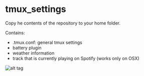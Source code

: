# tmux_settings

Copy he contents of the repository to your home folder.

Contains:

-  .tmux.conf: general tmux settings
-  battery plugin
-  weather information
-  track that is currently playing on Spotify (works only on OSX)


![alt tag](http://s18.postimg.org/ywni99qft/tmux_settings.png)  
